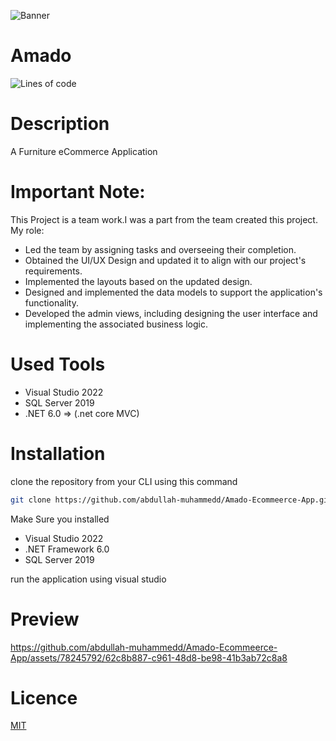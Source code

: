 ![Banner](https://github.com/abdullah-muhammedd/banners/blob/master/Blue%20Purple%20Gradient%20Grand%20Opening%20Medium%20Banner.png?raw=true)


# Amado 
![Lines of code](https://img.shields.io/tokei/lines/github.com/abdullah-muhammedd/Amado-Ecommeerce-App)

# Description 
A Furniture eCommerce Application

# Important Note: 
This Project is a team work.I was a part from the team created this project. 
My role: 
- Led the team by assigning tasks and overseeing their completion.
- Obtained the UI/UX Design and updated it to align with our project's requirements.
- Implemented the layouts based on the updated design.
- Designed and implemented the data models to support the application's functionality.
- Developed the admin views, including designing the user interface and implementing the associated business logic.

# Used Tools
- Visual Studio 2022
- SQL Server 2019
- .NET 6.0 => (.net core MVC)
  
# Installation 
clone the repository from your CLI using this command 
```bash 
git clone https://github.com/abdullah-muhammedd/Amado-Ecommeerce-App.git
```
Make Sure you installed 
- Visual Studio 2022
- .NET Framework 6.0
- SQL Server 2019
  
run the application using visual studio 

# Preview
https://github.com/abdullah-muhammedd/Amado-Ecommeerce-App/assets/78245792/62c8b887-c961-48d8-be98-41b3ab72c8a8



# Licence 
[MIT](https://choosealicense.com/licenses/mit/)
